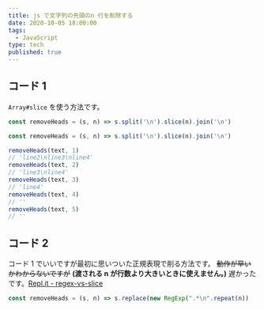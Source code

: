 ```yaml
---
title: js で文字列の先頭のn 行を削除する
date: 2020-10-05 18:00:00
tags:
  - JavaScript
type: tech
published: true
---
```


## コード 1

`Array#slice` を使う方法です。

```js
const removeHeads = (s, n) => s.split('\n').slice(n).join('\n')
```

```js
const removeHeads = (s, n) => s.split('\n').slice(n).join('\n')

removeHeads(text, 1)
// 'line2\nline3\nline4'
removeHeads(text, 2)
// 'line3\nline4'
removeHeads(text, 3)
// 'line4'
removeHeads(text, 4)
// ''
removeHeads(text, 5)
// ''
```

## コード 2

コード 1 でいいですが最初に思いついた正規表現で削る方法です。
~~動作が早いかわからないですが~~ **(渡される n が行数より大きいときに使えません。)**
遅かったです。[Repl\.it \- regex\-vs\-slice](https://repl.it/@anozon/regex-vs-slice#index.js)

```js
const removeHeads = (s, n) => s.replace(new RegExp(".*\n".repeat(n))
```
